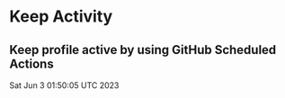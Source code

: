 # Keep Activity 
Keep profile active by using GitHub Scheduled Actions
--- 
Sat Jun  3 01:50:05 UTC 2023